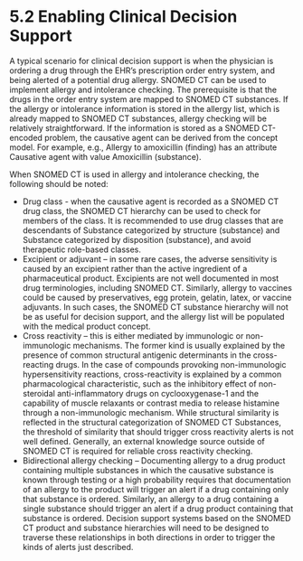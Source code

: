 # 5.2 Enabling Clinical Decision Support

A typical scenario for clinical decision support is when the physician is ordering a drug through the EHR’s prescription order entry system, and being alerted of a potential drug allergy. SNOMED CT can be used to implement allergy and intolerance checking. The prerequisite is that the drugs in the order entry system are mapped to SNOMED CT substances. If the allergy or intolerance information is stored in the allergy list, which is already mapped to SNOMED CT substances, allergy checking will be relatively straightforward. If the information is stored as a SNOMED CT-encoded problem, the causative agent can be derived from the concept model. For example, e.g., Allergy to amoxicillin (finding) has an attribute Causative agent with value Amoxicillin (substance). 

When SNOMED CT is used in allergy and intolerance checking, the following should be noted:

  * Drug class - when the causative agent is recorded as a SNOMED CT drug class, the SNOMED CT hierarchy can be used to check for members of the class. It is recommended to use drug classes that are descendants of Substance categorized by structure (substance) and Substance categorized by disposition (substance), and avoid therapeutic role-based classes. 
  * Excipient or adjuvant – in some rare cases, the adverse sensitivity is caused by an excipient rather than the active ingredient of a pharmaceutical product. Excipients are not well documented in most drug terminologies, including SNOMED CT. Similarly, allergy to vaccines could be caused by preservatives, egg protein, gelatin, latex, or vaccine adjuvants. In such cases, the SNOMED CT substance hierarchy will not be as useful for decision support, and the allergy list will be populated with the medical product concept. 
  * Cross reactivity – this is either mediated by immunologic or non-immunologic mechanisms. The former kind is usually explained by the presence of common structural antigenic determinants in the cross-reacting drugs. In the case of compounds provoking non-immunologic hypersensitivity reactions, cross-reactivity is explained by a common pharmacological characteristic, such as the inhibitory effect of non-steroidal anti-inflammatory drugs on cyclooxygenase-1 and the capability of muscle relaxants or contrast media to release histamine through a non-immunologic mechanism. While structural similarity is reflected in the structural categorization of SNOMED CT Substances, the threshold of similarity that should trigger cross reactivity alerts is not well defined. Generally, an external knowledge source outside of SNOMED CT is required for reliable cross reactivity checking.
  * Bidirectional allergy checking – Documenting allergy to a drug product containing multiple substances in which the causative substance is known through testing or a high probability requires that documentation of an allergy to the product will trigger an alert if a drug containing only that substance is ordered. Similarly, an allergy to a drug containing a single substance should trigger an alert if a drug product containing that substance is ordered. Decision support systems based on the SNOMED CT product and substance hierarchies will need to be designed to traverse these relationships in both directions in order to trigger the kinds of alerts just described.

